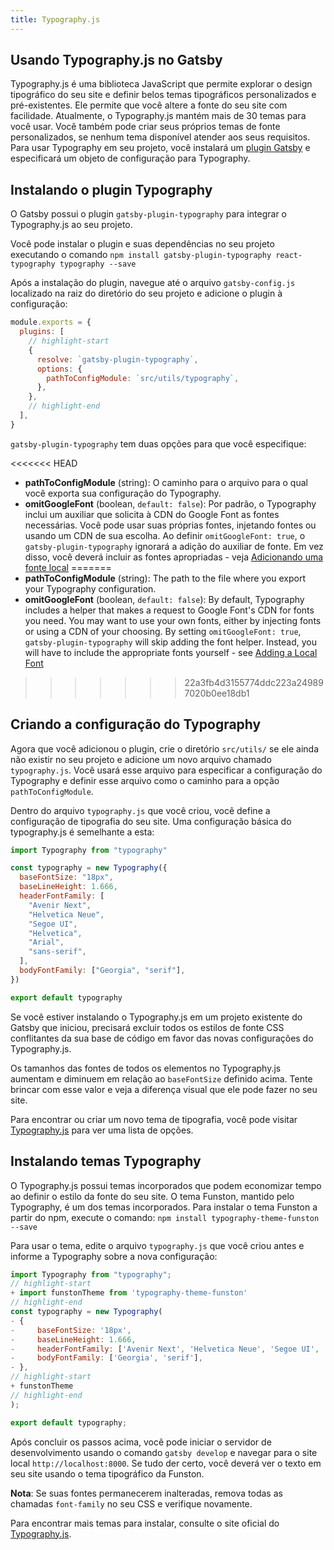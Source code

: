 ```yaml
---
title: Typography.js
---
```


## Usando Typography.js no Gatsby

Typography.js é uma biblioteca JavaScript que permite explorar o design tipográfico do seu site e definir belos temas tipográficos personalizados e pré-existentes. Ele permite que você altere a fonte do seu site com facilidade. Atualmente, o Typography.js mantém mais de 30 temas para você usar. Você também pode criar seus próprios temas de fonte personalizados, se nenhum tema disponível atender aos seus requisitos. Para usar Typography em seu projeto, você instalará um [plugin Gatsby](https://www.gatsbyjs.org/packages/gatsby-plugin-typography/) e especificará um objeto de configuração para Typography.

## Instalando o plugin Typography

O Gatsby possui o plugin `gatsby-plugin-typography` para integrar o Typography.js ao seu projeto.

Você pode instalar o plugin e suas dependências no seu projeto executando o comando `npm install gatsby-plugin-typography react-typography typography --save`

Após a instalação do plugin, navegue até o arquivo `gatsby-config.js` localizado na raiz do diretório do seu projeto e adicione o plugin à configuração:

```js:title=gatsby-config.js
module.exports = {
  plugins: [
    // highlight-start
    {
      resolve: `gatsby-plugin-typography`,
      options: {
        pathToConfigModule: `src/utils/typography`,
      },
    },
    // highlight-end
  ],
}
```

`gatsby-plugin-typography` tem duas opções para que você especifique:

<<<<<<< HEAD
- **pathToConfigModule** (string): O caminho para o arquivo para o qual você exporta sua configuração do Typography.
- **omitGoogleFont** (boolean, `default: false`): Por padrão, o Typography inclui um auxiliar que solicita à CDN do Google Font as fontes necessárias. Você pode usar suas próprias fontes, injetando fontes ou usando um CDN de sua escolha. Ao definir `omitGoogleFont: true`, o `gatsby-plugin-typography` ignorará a adição do auxiliar de fonte. Em vez disso, você deverá incluir as fontes apropriadas - veja [Adicionando uma fonte local](https://www.gatsbyjs.org/docs/recipes/#adding-a-local-font)
=======
- **pathToConfigModule** (string): The path to the file where you export your Typography configuration.
- **omitGoogleFont** (boolean, `default: false`): By default, Typography includes a helper that makes a request to Google Font's CDN for fonts you need. You may want to use your own fonts, either by injecting fonts or using a CDN of your choosing. By setting `omitGoogleFont: true`, `gatsby-plugin-typography` will skip adding the font helper. Instead, you will have to include the appropriate fonts yourself - see [Adding a Local Font](/docs/recipes/styling-css#adding-a-local-font)
>>>>>>> 22a3fb4d3155774ddc223a249897020b0ee18db1

## Criando a configuração do Typography

Agora que você adicionou o plugin, crie o diretório `src/utils/` se ele ainda não existir no seu projeto e adicione um novo arquivo chamado `typography.js`. Você usará esse arquivo para especificar a configuração do Typography e definir esse arquivo como o caminho para a opção `pathToConfigModule`.


Dentro do arquivo `typography.js` que você criou, você define a configuração de tipografia do seu site. Uma configuração básica do typography.js é semelhante a esta:

```js:title=src/utils/typography.js
import Typography from "typography"

const typography = new Typography({
  baseFontSize: "18px",
  baseLineHeight: 1.666,
  headerFontFamily: [
    "Avenir Next",
    "Helvetica Neue",
    "Segoe UI",
    "Helvetica",
    "Arial",
    "sans-serif",
  ],
  bodyFontFamily: ["Georgia", "serif"],
})

export default typography
```

Se você estiver instalando o Typography.js em um projeto existente do Gatsby que iniciou, precisará excluir todos os estilos de fonte CSS conflitantes da sua base de código em favor das novas configurações do Typography.js.

Os tamanhos das fontes de todos os elementos no Typography.js aumentam e diminuem em relação ao `baseFontSize` definido acima. Tente brincar com esse valor e veja a diferença visual que ele pode fazer no seu site.

Para encontrar ou criar um novo tema de tipografia, você pode visitar [Typography.js](https://kyleamathews.github.io/typography.js/) para ver uma lista de opções.

## Instalando temas Typography

O Typography.js possui temas incorporados que podem economizar tempo ao definir o estilo da fonte do seu site. O tema Funston, mantido pelo Typography, é um dos temas incorporados. Para instalar o tema Funston a partir do npm, execute o comando: `npm install typography-theme-funston --save`

Para usar o tema, edite o arquivo `typography.js` que você criou antes e informe a Typography sobre a nova configuração:

```diff:title=src/utils/typography.js
import Typography from "typography";
// highlight-start
+ import funstonTheme from 'typography-theme-funston'
// highlight-end
const typography = new Typography(
- {
-     baseFontSize: '18px',
-     baseLineHeight: 1.666,
-     headerFontFamily: ['Avenir Next', 'Helvetica Neue', 'Segoe UI', 'Helvetica', 'Arial', 'sans-serif'],
-     bodyFontFamily: ['Georgia', 'serif'],
- },
// highlight-start
+ funstonTheme
// highlight-end
);

export default typography;
```

Após concluir os passos acima, você pode iniciar o servidor de desenvolvimento usando o comando `gatsby develop` e navegar para o site local `http://localhost:8000`. Se tudo der certo, você deverá ver o texto em seu site usando o tema tipográfico da Funston.

**Nota**: Se suas fontes permanecerem inalteradas, remova todas as chamadas `font-family` no seu CSS e verifique novamente.

Para encontrar mais temas para instalar, consulte o site oficial do [Typography.js](https://kyleamathews.github.io/typography.js/).
